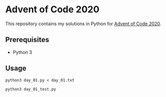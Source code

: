 # Advent of Code 2020
This repository contains my solutions in Python for [Advent of Code 2020](https://adventofcode.com/2020).
## Prerequisites
- Python 3
## Usage
```shell
python3 day_01.py < day_01.txt
```
```shell
python3 day_01_test.py
```
